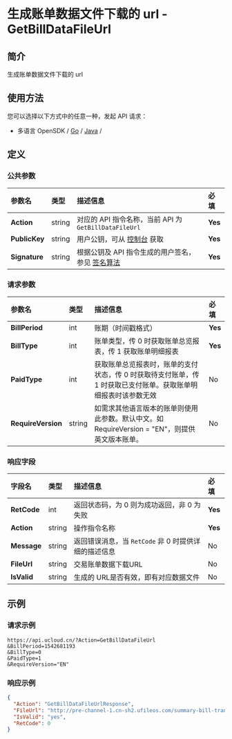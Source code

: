 # 生成账单数据文件下载的 url - GetBillDataFileUrl

## 简介

生成账单数据文件下载的 url






## 使用方法

您可以选择以下方式中的任意一种，发起 API 请求：
- 多语言 OpenSDK / [Go](https://github.com/ucloud/ucloud-sdk-go) / [Java](https://github.com/ucloud/ucloud-sdk-java) /


## 定义

### 公共参数

| 参数名 | 类型 | 描述信息 | 必填 |
|:---|:---|:---|:---|
| **Action**     | string  | 对应的 API 指令名称，当前 API 为 `GetBillDataFileUrl`                        | **Yes** |
| **PublicKey**  | string  | 用户公钥，可从 [控制台](https://console.ucloud.cn/uapi/apikey) 获取                                             | **Yes** |
| **Signature**  | string  | 根据公钥及 API 指令生成的用户签名，参见 [签名算法](api/summary/signature.md)  | **Yes** |

### 请求参数

| 参数名 | 类型 | 描述信息 | 必填 |
|:---|:---|:---|:---|
| **BillPeriod** | int | 账期（时间戳格式） |**Yes**|
| **BillType** | int | 账单类型，传 0 时获取账单总览报表，传 1 获取账单明细报表 |**Yes**|
| **PaidType** | int | 获取账单总览报表时，账单的支付状态，传 0 时获取待支付账单，传 1 时获取已支付账单。获取账单明细报表时该参数无效 |No|
| **RequireVersion** | string | 如需求其他语言版本的账单则使用此参数。默认中文。如 RequireVersion = "EN"，则提供英文版本账单。 |No|

### 响应字段

| 字段名 | 类型 | 描述信息 | 必填 |
|:---|:---|:---|:---|
| **RetCode** | int | 返回状态码，为 0 则为成功返回，非 0 为失败 |**Yes**|
| **Action** | string | 操作指令名称 |**Yes**|
| **Message** | string | 返回错误消息，当 `RetCode` 非 0 时提供详细的描述信息 |No|
| **FileUrl** | string | 交易账单数据下载URL |No|
| **IsValid** | string | 生成的 URL是否有效，即有对应数据文件 |No|




## 示例

### 请求示例
    
```
https://api.ucloud.cn/?Action=GetBillDataFileUrl
&BillPeriod=1542681193
&BillType=0
&PaidType=1
&RequireVersion="EN"
```

### 响应示例
    
```json
{
  "Action": "GetBillDataFileUrlResponse",
  "FileUrl": "http://pre-channel-1.cn-sh2.ufileos.com/summary-bill-transaction-1-2018-11.xlsx?UCloudPublicKey=dsdaef121dadew23dads2222s\u0026Expires=1553497568\u0026Signature=seadfg3232ssdads1=",
  "IsValid": "yes",
  "RetCode": 0
}
```





